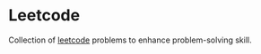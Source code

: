 # Leetcode

Collection of [leetcode](https://leetcode.com/) problems to enhance problem-solving skill.
